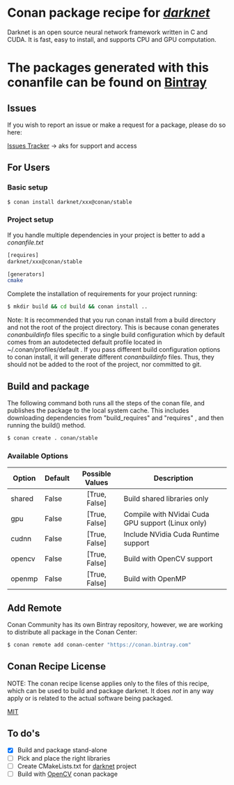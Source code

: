 <!-- [![Download](https://api.bintray.com/packages/conan-community/conan/opencv%3Aconan/images/download.svg) ](https://bintray.com/conan-community/conan/opencv%3Aconan/_latestVersion)
[![Build Status Travis](https://travis-ci.org/conan-community/conan-opencv.svg)](https://travis-ci.org/conan-community/conan-opencv)
[![Build Status AppVeyor](https://ci.appveyor.com/api/projects/status/github/conan-community/conan-opencv?svg=true)](https://ci.appveyor.com/project/ConanCIintegration/conan-opencv) -->

# Conan package recipe for [*darknet*](https://pjreddie.com/darknet/)

Darknet is an open source neural network framework written in C and CUDA. It is fast, easy to install, and supports CPU and GPU computation.

# The packages generated with this **conanfile** can be found on [Bintray](https://bintray.com/conan-community/conan/opencv%3Aconan)

## Issues

If you wish to report an issue or make a request for a package, please do so here:

[Issues Tracker](https://github.com/conan-community/community/issues) &rarr; aks for support and access

## For Users

### Basic setup

```bash
$ conan install darknet/xxx@conan/stable
```

### Project setup

If you handle multiple dependencies in your project is better to add a *conanfile.txt*

```bash
[requires]
darknet/xxx@conan/stable

[generators]
cmake
```

Complete the installation of requirements for your project running:

```bash
$ mkdir build && cd build && conan install ..
```

Note: It is recommended that you run conan install from a build directory and not the root of the project directory.  This is because conan generates *conanbuildinfo* files specific to a single build configuration which by default comes from an autodetected default profile located in ~/.conan/profiles/default .  If you pass different build configuration options to conan install, it will generate different *conanbuildinfo* files.  Thus, they should not be added to the root of the project, nor committed to git.

## Build and package

The following command both runs all the steps of the conan file, and publishes the package to the local system cache.  This includes downloading dependencies from "build_requires" and "requires" , and then running the build() method.

```bash
$ conan create . conan/stable
```

### Available Options

| Option | Default | Possible Values | Description                                       |
| ------ | :------ | :-------------: | ------------------------------------------------- |
| shared | False   |  [True, False]  | Build shared libraries only                       |
| gpu    | False   |  [True, False]  | Compile with NVidai Cuda GPU support (Linux only) |
| cudnn  | False   |  [True, False]  | Include NVidia Cuda Runtime support               |
| opencv | False   |  [True, False]  | Build with OpenCV support                         |
| openmp | False   |  [True, False]  | Build with OpenMP                                 |

## Add Remote

Conan Community has its own Bintray repository, however, we are working to distribute all package in the Conan Center:

```bash
$ conan remote add conan-center "https://conan.bintray.com"
```

## Conan Recipe License

NOTE: The conan recipe license applies only to the files of this recipe, which can be used to build and package darknet.
It does *not* in any way apply or is related to the actual software being packaged.

[MIT](LICENSE)

## To do's

- [x] Build and package stand-alone
- [ ] Pick and place the right libraries
- [ ] Create CMakeLists.txt for [darknet](ttps://pjreddie.com/darknet/) project
- [ ] Build with [OpenCV](https://bintray.com/conan-community/conan/opencv%3Aconan/_latestVersion) conan package
